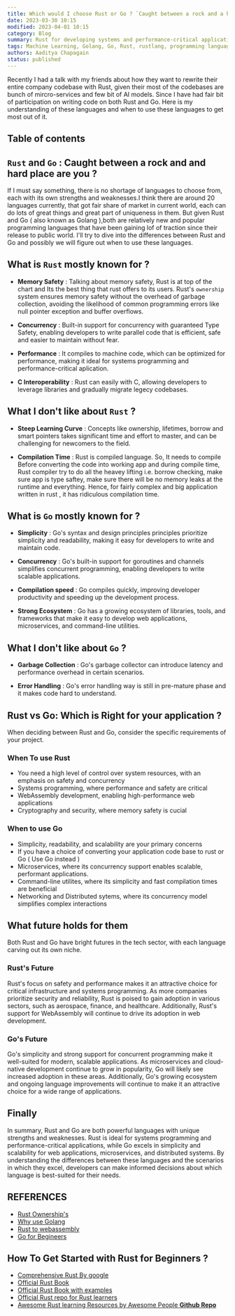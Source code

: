 ```yaml
---
title: Which would I choose Rust or Go ? `Caught between a rock and a hard place`
date: 2023-03-30 10:15
modified: 2023-04-01 10:15
category: Blog
summary: Rust for developing systems and performance-critical applications, Go for implicity and scalability of mircro-services and distributed systems.
tags: Machine Learning, Golang, Go, Rust, rustlang, programming languages, programming, tech, technology, technology stack, coding, learning rust, learning golang, 
authors: Aaditya Chapagain
status: published
---
```


Recently I had a talk with my friends about how they want to rewrite their entire company codebase with Rust, given their most of the codebases are bunch of mircro-services and few bit of AI models. Since I have had fair bit of participation on writing code on both Rust and Go. Here is my understanding of these languages and when to use these languages to get most out of it.

## Table of contents

## `Rust` and `Go` : Caught between a rock and and hard place are you ?

If I must say something, there is no shortage of languages to choose from, each with its own strengths and weaknesses.I think there are around 20 languages currently, that got fair share of market in current world, each can do lots of great things and great part of uniqueness in them. But given Rust and Go ( also known as Golang ),both are relatively new and popular programming languages that have been gaining lof of traction since their release to public world. I'll try to dive into the differences between Rust and Go and possibly we will figure out when to use these languages.

## What is `Rust` mostly known for ?

- **Memory Safety** : Talking about memory safety, Rust is at top of the chart and Its the best thing that rust offers to its users. Rust's `ownership` system ensures memory safety without the overhead of garbage collection, avoiding the likelihood of common programming errors like null pointer exception and buffer overflows.

- **Concurrency** : Built-in support for concurrency with guaranteed Type Safety, enabling developers to write parallel code that is efficient, safe and easier to maintain without fear.

- **Performance** : It compiles to machine code, which can be optimized for performance, making it ideal for systems programming and performance-critical aplication.

- **C Interoperability** : Rust can easily with C, allowing developers to leverage libraries and gradually migrate legecy codebases.

## What I don't like about `Rust` ?

- **Steep Learning Curve** : Concepts like ownership, lifetimes, borrow and smart pointers takes significant time and effort to master, and can be challenging for newcomers to the field.

- **Compilation Time** : Rust is compiled language. So, It needs to compile Before converting the code into working app and during compile time, Rust compiler try to do all the heavey lifting i.e. borrow checking, make sure app is type saftey, make sure there will be no memory leaks at the runtime and everything. Hence, for fairly complex and big application written in rust , it has ridiculous compilation time.

## What is `Go` mostly known for ?

- **Simplicity** : Go's syntax and design principles principles prioritize simplicity and readability, making it easy for developers to write and maintain code.

- **Concurrency** : Go's built-in support for goroutines and channels simplifies concurrent programming, enabling developers to write scalable applications.

- **Compilation speed** : Go compiles quickly, improving developer productivity and speeding up the development process.

- **Strong Ecosystem** : Go has a growing ecosystem of libraries, tools, and frameworks that make it easy to develop web applications, microservices, and command-line utilities.

## What I don't like about `Go` ?

- **Garbage Collection** : Go's garbage collector can introduce latency and performance overhead in certain scenarios.

- **Error Handling** : Go's error handling way is still in pre-mature phase and it makes code hard to understand.

## Rust vs Go: Which is Right for your application ?

When deciding between Rust and Go, consider the specific requirements of your project.

### **When To use Rust**

- You need a high level of control over system resources, with an emphasis on safety and concurrency
- Systems programming, where performance and safety are critical
- WebAssembly development, enabling high-performance web applications
- Cryptography and security, where memory safety is cucial

### **When to use Go**

- Simplicity, readability, and scalability are your primary concerns
- If you have a choice of converting your application code base to rust or Go ( Use Go instead )
- Microservices, where its concurrency support enables scalable, performant applications.
- Command-line utilites, where its simplicity and fast compilation times are beneficial
- Networking and Distributed sytems, where its concurrency model simplifies complex interactions

## What future holds for them

Both Rust and Go have bright futures in the tech sector, with each language carving out its own niche.

### Rust's Future

Rust's focus on safety and performance makes it an attractive choice for critical infrastructure and systems programming. As more companies prioritize security and reliability, Rust is poised to gain adoption in various sectors, such as aerospace, finance, and healthcare. Additionally, Rust's support for WebAssembly will continue to drive its adoption in web development.

### Go's Future

Go's simplicity and strong support for concurrent programming make it well-suited for modern, scalable applications. As microservices and cloud-native development continue to grow in popularity, Go will likely see increased adoption in these areas. Additionally, Go's growing ecosystem and ongoing language improvements will continue to make it an attractive choice for a wide range of applications.

## Finally

In summary, Rust and Go are both powerful languages with unique strengths and weaknesses. Rust is ideal for systems programming and performance-critical applications, while Go excels in simplicity and scalability for web applications, microservices, and distributed systems. By understanding the differences between these languages and the scenarios in which they excel, developers can make informed decisions about which language is best-suited for their needs.

## REFERENCES

- [Rust Ownership's](https://doc.rust-lang.org/stable/book/ch04-00-understanding-ownership.html)
- [Why use Golang](https://www.uptech.team/blog/why-use-golang-for-your-project)
- [Rust to webassembly](https://surma.dev/things/rust-to-webassembly/)
- [Go for Begineers](https://www.freecodecamp.org/news/go-beginners-handbook/)


## How To Get Started with Rust for Beginners ?

- [Comprehensive Rust By google](https://github.com/google/comprehensive-rust)
- [Official Rust Book](https://doc.rust-lang.org/stable/book/title-page.html)
- [Official Rust Book with examples](https://doc.rust-lang.org/rust-by-example/)
- [Official Rust repo for Rust learners](https://github.com/rust-lang/rustlings/)
- [Awesome Rust learning Resources by Awesome People **Github Repo**](https://github.com/ctjhoa/rust-learning)